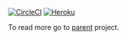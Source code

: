 [![CircleCI](https://circleci.com/gh/nhood-org/nhood-data-url-svc.svg?style=shield)](https://circleci.com/gh/nhood-org/nhood-data-url-svc) [![Heroku](http://heroku-badge.herokuapp.com/?app=app=nhood-data-url-svc&style=flat&svg=1)](https://dashboard.heroku.com/apps/nhood-data-url-svc)

To read more go to [parent](https://github.com/nhood-org/nhood-docs) project.
